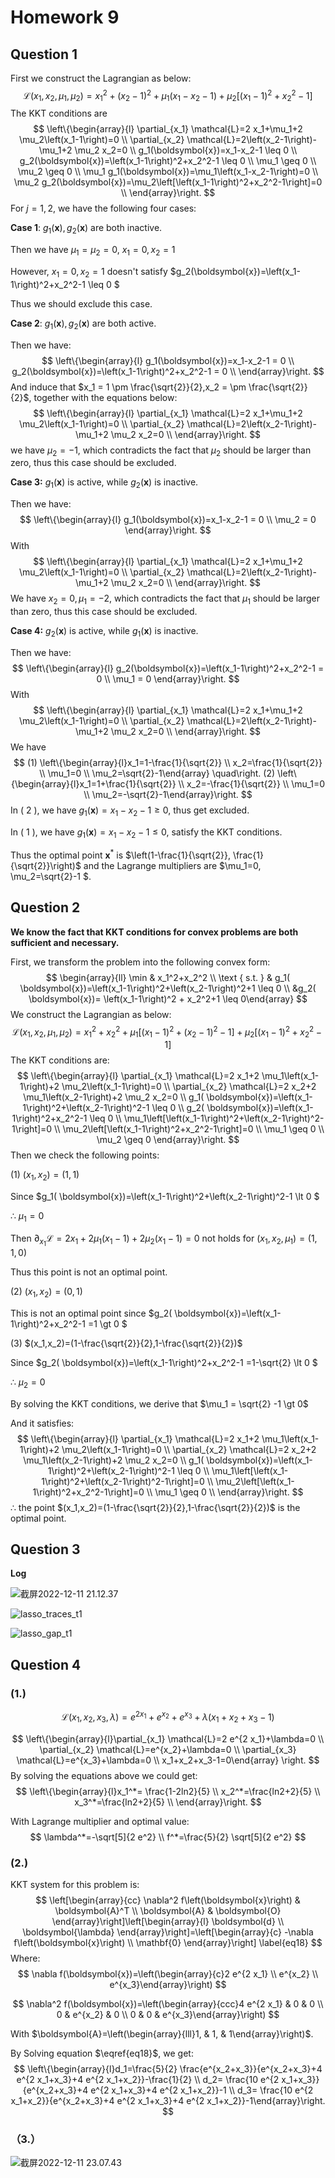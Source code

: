 # Homework 9

## Question 1

First we construct the Lagrangian as below:
$$
\mathcal{L}\left(x_1, x_2, \mu_1, \mu_2\right)=x_1^2+\left(x_2-1\right)^2+\mu_1\left(x_1-x_2-1\right)+\mu_2\left[\left(x_1-1\right)^2+x_2^2-1\right]
$$
The KKT conditions are
$$
\left\{\begin{array}{l}
\partial_{x_1} \mathcal{L}=2 x_1+\mu_1+2 \mu_2\left(x_1-1\right)=0 \\
\partial_{x_2} \mathcal{L}=2\left(x_2-1\right)-\mu_1+2 \mu_2 x_2=0 \\
g_1(\boldsymbol{x})=x_1-x_2-1 \leq 0 \\
g_2(\boldsymbol{x})=\left(x_1-1\right)^2+x_2^2-1 \leq 0 \\
\mu_1 \geq 0 \\
\mu_2 \geq 0 \\
\mu_1 g_1(\boldsymbol{x})=\mu_1\left(x_1-x_2-1\right)=0 \\
\mu_2 g_2(\boldsymbol{x})=\mu_2\left[\left(x_1-1\right)^2+x_2^2-1\right]=0 \\
\end{array}\right.
$$
For $j = 1,2$, we have the following four cases:

**Case 1**:  $g_1(\boldsymbol{x}),g_2(\boldsymbol{x})$ are both inactive.

Then we have $\mu_1 = \mu_2 = 0$,  $x_1=0, x_2 = 1$

However,  $x_1=0, x_2 = 1$ doesn't satisfy $g_2(\boldsymbol{x})=\left(x_1-1\right)^2+x_2^2-1 \leq 0 $

Thus we should exclude this case.

**Case 2**:  $g_1(\boldsymbol{x}),g_2(\boldsymbol{x})$ are both active.

Then we have:
$$
\left\{\begin{array}{l}
g_1(\boldsymbol{x})=x_1-x_2-1 = 0 \\
g_2(\boldsymbol{x})=\left(x_1-1\right)^2+x_2^2-1 = 0 \\
\end{array}\right.
$$
And induce that $x_1 = 1 \pm \frac{\sqrt{2}}{2},x_2 =  \pm \frac{\sqrt{2}}{2}$, together with the equations below:
$$
\left\{\begin{array}{l}
\partial_{x_1} \mathcal{L}=2 x_1+\mu_1+2 \mu_2\left(x_1-1\right)=0 \\
\partial_{x_2} \mathcal{L}=2\left(x_2-1\right)-\mu_1+2 \mu_2 x_2=0 \\
\end{array}\right.
$$
we have $\mu_2 = -1$, which contradicts the fact that $\mu_2$ should be larger than zero, thus this case should be excluded.

**Case 3:**  $g_1(\boldsymbol{x})$ is active, while $g_2(\boldsymbol{x})$ is inactive.

Then we have:
$$
\left\{\begin{array}{l}
g_1(\boldsymbol{x})=x_1-x_2-1 = 0 \\
\mu_2 = 0
\end{array}\right.
$$
With 
$$
\left\{\begin{array}{l}
\partial_{x_1} \mathcal{L}=2 x_1+\mu_1+2 \mu_2\left(x_1-1\right)=0 \\
\partial_{x_2} \mathcal{L}=2\left(x_2-1\right)-\mu_1+2 \mu_2 x_2=0 \\
\end{array}\right.
$$
We have $x_2 = 0, \mu_1 = -2$,  which contradicts the fact that $\mu_1$ should be larger than zero, thus this case should be excluded.

**Case 4:**    $g_2(\boldsymbol{x})$ is active, while $g_1(\boldsymbol{x})$ is inactive.

Then we have:
$$
\left\{\begin{array}{l}
g_2(\boldsymbol{x})=\left(x_1-1\right)^2+x_2^2-1 = 0 \\
\mu_1 = 0
\end{array}\right.
$$
With 
$$
\left\{\begin{array}{l}
\partial_{x_1} \mathcal{L}=2 x_1+\mu_1+2 \mu_2\left(x_1-1\right)=0 \\
\partial_{x_2} \mathcal{L}=2\left(x_2-1\right)-\mu_1+2 \mu_2 x_2=0 \\
\end{array}\right.
$$
We have 
$$
(1) \left\{\begin{array}{l}x_1=1-\frac{1}{\sqrt{2}} \\ x_2=\frac{1}{\sqrt{2}} \\ \mu_1=0 \\ \mu_2=\sqrt{2}-1\end{array} \quad\right. (2) \left\{\begin{array}{l}x_1=1+\frac{1}{\sqrt{2}} \\ x_2=-\frac{1}{\sqrt{2}} \\ \mu_1=0 \\ \mu_2=-\sqrt{2}-1\end{array}\right.
$$
In ( 2 ), we have $g_1(\boldsymbol{x})=x_1-x_2-1 \geq 0$, thus get excluded.

In ( 1 ), we have $g_1(\boldsymbol{x})=x_1-x_2-1 \leq 0$,  satisfy the KKT conditions. 

Thus the optimal point $\boldsymbol{x}^*$ is $\left(1-\frac{1}{\sqrt{2}}, \frac{1}{\sqrt{2}}\right)$ and the Lagrange multipliers are $\mu_1=0, \mu_2=\sqrt{2}-1 $.

## Question 2

**We know the fact that KKT conditions for convex problems are both sufficient and necessary.**

First, we transform the problem into the following convex form:
$$
\begin{array}{ll}
\min & x_1^2+x_2^2 \\ 
\text { s.t. } & g_1(
\boldsymbol{x})=\left(x_1-1\right)^2+\left(x_2-1\right)^2+1 \leq 0 \\ 
&g_2(
\boldsymbol{x})= \left(x_1-1\right)^2 + x_2^2+1 \leq 0\end{array}
$$
We construct the Lagrangian as below:
$$
\mathcal{L}\left(x_1, x_2, \mu_1, \mu_2\right)=x_1^2+x_2^2+\mu_1\left[\left(x_1-1\right)^2+\left(x_2-1\right)^2-1\right]+\mu_2\left[\left(x_1-1\right)^2+x_2^2-1\right]
$$
The KKT conditions are:
$$
\left\{\begin{array}{l}
\partial_{x_1} \mathcal{L}=2 x_1+2 \mu_1\left(x_1-1\right)+2 \mu_2\left(x_1-1\right)=0 \\
\partial_{x_2} \mathcal{L}=2 x_2+2 \mu_1\left(x_2-1\right)+2 \mu_2 x_2=0 \\
 g_1(
\boldsymbol{x})=\left(x_1-1\right)^2+\left(x_2-1\right)^2-1 \leq 0 \\
 g_2(
\boldsymbol{x})=\left(x_1-1\right)^2+x_2^2-1 \leq 0 \\
\mu_1\left[\left(x_1-1\right)^2+\left(x_2-1\right)^2-1\right]=0 \\
\mu_2\left[\left(x_1-1\right)^2+x_2^2-1\right]=0 \\
\mu_1 \geq 0 \\
\mu_2 \geq 0
\end{array}\right.
$$
Then we check the following points:

(1) $(x_1,x_2) = (1,1)$

Since $g_1(
\boldsymbol{x})=\left(x_1-1\right)^2+\left(x_2-1\right)^2-1 \lt 0 $ 

 $\therefore$ $\mu_1 = 0$  

Then $\partial_{x_1} \mathcal{L}=2 x_1+2 \mu_1\left(x_1-1\right)+2 \mu_2\left(x_1-1\right)=0$ not holds for $(x_1,x_2,\mu_1) = (1,1, 0)$

Thus this point is not an optimal point.

(2) $(x_1,x_2) = (0,1)$

This is not an optimal point since $g_2(
\boldsymbol{x})=\left(x_1-1\right)^2+x_2^2-1 =1 \gt 0 $

(3) $(x_1,x_2)=(1-\frac{\sqrt{2}}{2},1-\frac{\sqrt{2}}{2})$

Since $g_2(
\boldsymbol{x})=\left(x_1-1\right)^2+x_2^2-1 =1-\sqrt{2} \lt 0 $ 

$\therefore$  $\mu_2 =0$

By solving the KKT conditions, we derive that $\mu_1 = \sqrt{2} -1 \gt 0$

And it satisfies:
$$
\left\{\begin{array}{l}
\partial_{x_1} \mathcal{L}=2 x_1+2 \mu_1\left(x_1-1\right)+2 \mu_2\left(x_1-1\right)=0 \\
\partial_{x_2} \mathcal{L}=2 x_2+2 \mu_1\left(x_2-1\right)+2 \mu_2 x_2=0 \\
 g_1(
\boldsymbol{x})=\left(x_1-1\right)^2+\left(x_2-1\right)^2-1 \leq 0 \\
\mu_1\left[\left(x_1-1\right)^2+\left(x_2-1\right)^2-1\right]=0 \\
\mu_2\left[\left(x_1-1\right)^2+x_2^2-1\right]=0 \\
\mu_1 \geq 0 \\
\end{array}\right.
$$
$\therefore$ the point $(x_1,x_2)=(1-\frac{\sqrt{2}}{2},1-\frac{\sqrt{2}}{2})$ is the optimal point.

## Question 3

**Log**

![截屏2022-12-11 21.12.37](https://tva1.sinaimg.cn/large/008vxvgGgy1h906j4skcxj30hs03gmx8.jpg)

![lasso_traces_t1](https://tva1.sinaimg.cn/large/008vxvgGgy1h906jwqet4j30hs0dcmzb.jpg)

![lasso_gap_t1](https://tva1.sinaimg.cn/large/008vxvgGgy1h906k09fhfj309q06ymx7.jpg)

## Question 4

### (1.)

$$
\mathcal{L}\left(x_1, x_2, x_3, \lambda\right)=e^{2 x_1}+e^{x_2}+e^{x_3}+\lambda\left(x_1+x_2+x_3-1\right)
$$

$$
\left\{\begin{array}{l}\partial_{x_1} \mathcal{L}=2 e^{2 x_1}+\lambda=0 \\ \partial_{x_2} \mathcal{L}=e^{x_2}+\lambda=0 \\ \partial_{x_3} \mathcal{L}=e^{x_3}+\lambda=0 \\ x_1+x_2+x_3-1=0\end{array} \right.
$$
By solving the equations above we could get:
$$
\left\{\begin{array}{l}x_1^*= \frac{1-2ln2}{5} \\ x_2^*=\frac{ln2+2}{5} \\ x_3^*=\frac{ln2+2}{5} \\ \end{array}\right.
$$

With Lagrange multiplier and optimal value:
$$
\lambda^*=-\sqrt[5]{2 e^2} \\ f^*=\frac{5}{2} \sqrt[5]{2 e^2}
$$

### (2.)

KKT system for this problem is:
$$
\left[\begin{array}{cc}
\nabla^2 f\left(\boldsymbol{x}\right) & \boldsymbol{A}^T \\
\boldsymbol{A} & \boldsymbol{O}
\end{array}\right]\left[\begin{array}{l}
\boldsymbol{d} \\
\boldsymbol{\lambda}
\end{array}\right]=\left[\begin{array}{c}
-\nabla f\left(\boldsymbol{x}\right) \\
\mathbf{0}
\end{array}\right]
\label{eq18}
$$
Where:
$$
\nabla f(\boldsymbol{x})=\left(\begin{array}{c}2 e^{2 x_1} \\ e^{x_2} \\ e^{x_3}\end{array}\right)
$$

$$
\nabla^2 f(\boldsymbol{x})=\left(\begin{array}{ccc}4 e^{2 x_1} & 0 & 0 \\ 0 & e^{x_2} & 0 \\ 0 & 0 & e^{x_3}\end{array}\right)
$$

With $\boldsymbol{A}=\left(\begin{array}{lll}1, & 1, & 1\end{array}\right)$.

By Solving equation $\eqref{eq18}$, we get:
$$
\left\{\begin{array}{l}d_1=\frac{5}{2} \frac{e^{x_2+x_3}}{e^{x_2+x_3}+4 e^{2 x_1+x_3}+4 e^{2 x_1+x_2}}-\frac{1}{2} \\ d_2= \frac{10 e^{2 x_1+x_3}}{e^{x_2+x_3}+4 e^{2 x_1+x_3}+4 e^{2 x_1+x_2}}-1 \\ d_3= \frac{10 e^{2 x_1+x_2}}{e^{x_2+x_3}+4 e^{2 x_1+x_3}+4 e^{2 x_1+x_2}}-1\end{array}\right.
$$

### （3.）

![截屏2022-12-11 23.07.43](../../../../Desktop/%E6%88%AA%E5%B1%8F2022-12-11%2023.07.43.png)
